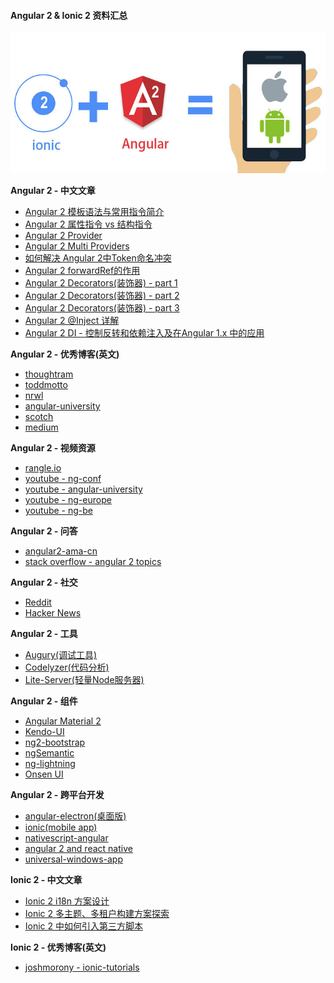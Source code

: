 #### Angular 2 & Ionic 2 资料汇总

![](https://raw.githubusercontent.com/tigercosmos/webImg/master/angular-2-ionic-2-home.jpg)

**Angular 2 - 中文文章**

* [Angular 2 模板语法与常用指令简介](https://github.com/semlinker/angular2-ionic2/issues/2)
* [Angular 2 属性指令 vs 结构指令](https://github.com/semlinker/angular2-ionic2/issues/11)
* [Angular 2 Provider](https://github.com/semlinker/angular2-ionic2/issues/8)
* [Angular 2 Multi Providers](https://github.com/semlinker/angular2-ionic2/issues/5)
* [如何解决 Angular 2中Token命名冲突](https://github.com/semlinker/angular2-ionic2/issues/3)
* [Angular 2 forwardRef的作用 ](https://github.com/semlinker/angular2-ionic2/issues/7)
* [Angular 2 Decorators(装饰器) - part 1](https://github.com/semlinker/angular2-ionic2/issues/9)
* [Angular 2 Decorators(装饰器) - part 2](https://github.com/semlinker/angular2-ionic2/issues/12)
* [Angular 2 Decorators(装饰器) - part 3](https://github.com/semlinker/angular2-ionic2/issues/13)
* [Angular 2 @Inject 详解](https://github.com/semlinker/angular2-ionic2/issues/14)
* [Angular 2 DI - 控制反转和依赖注入及在Angular 1.x 中的应用](https://github.com/semlinker/angular2-ionic2/issues/10)


**Angular 2 - 优秀博客(英文)**

* [thoughtram](https://blog.thoughtram.io/all/)
* [toddmotto](https://toddmotto.com/)
* [nrwl](https://blog.nrwl.io/)
* [angular-university](http://blog.angular-university.io/)
* [scotch](https://scotch.io/tag/angular-js)
* [medium](https://medium.com/tag/angular2)



**Angular 2 - 视频资源**

* [rangle.io](https://rangle.io/resources/tags/angular-2/)
* [youtube - ng-conf](https://www.youtube.com/channel/UCm9iiIfgmVODUJxINecHQkA)
* [youtube - angular-university](https://www.youtube.com/channel/UC3cEGKhg3OERn-ihVsJcb7A)
* [youtube - ng-europe](https://www.youtube.com/channel/UCEGUP3TJJfMsEM_1y8iviSQ)
* [youtube - ng-be](https://www.youtube.com/channel/UCnMfZM2S3QgbFvOyet5PMmQ)



**Angular 2 - 问答**

* [angular2-ama-cn](https://github.com/kittencup/angular2-ama-cn)
* [stack overflow - angular 2 topics](http://stackoverflow.com/documentation/angular2/topics)



**Angular 2 - 社交**

* [Reddit](https://www.reddit.com/r/Angular2/)
* [Hacker News](https://news.ycombinator.com/news)



**Angular 2 - 工具**

* [Augury(调试工具)](https://augury.angular.io/)
* [Codelyzer(代码分析)](https://github.com/mgechev/codelyzer)
* [Lite-Server(轻量Node服务器)](https://github.com/johnpapa/lite-server)



**Angular 2 - 组件**

* [Angular Material 2](https://github.com/angular/material2)
* [Kendo-UI](http://www.telerik.com/kendo-angular-ui/components/)
* [ng2-bootstrap](http://valor-software.com/ng2-bootstrap/#/)
* [ngSemantic](https://ng-semantic.herokuapp.com/#/)
* [ng-lightning](http://ng-lightning.github.io/ng-lightning/#/components)
* [Onsen UI](https://onsen.io/v2/docs/guide/angular2/)



**Angular 2 - 跨平台开发**

* [angular-electron(桌面版)](https://github.com/angular/angular-electron)
* [ionic(mobile app)](http://ionicframework.com/)
* [nativescript-angular](https://github.com/NativeScript/nativescript-angular)
* [angular 2 and react native](http://angular.github.io/react-native-renderer/)
* [universal-windows-app](https://github.com/preboot/angular2-universal-windows-app)



**Ionic 2 - 中文文章**

* [Ionic 2 i18n 方案设计](https://github.com/semlinker/angular2-ionic2/issues/1)
* [Ionic 2 多主题、多租户构建方案探索](https://github.com/semlinker/angular2-ionic2/issues/1)
* [Ionic 2 中如何引入第三方脚本](https://github.com/semlinker/angular2-ionic2/issues/6)



**Ionic 2 - 优秀博客(英文)**

* [joshmorony - ionic-tutorials](https://www.joshmorony.com/category/ionic-tutorials/)









